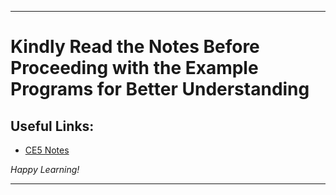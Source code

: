 
---

# Kindly Read the Notes Before Proceeding with the Example Programs for Better Understanding

## Useful Links:

- [CE5 Notes](https://github.com/DipsanaRoy/c-extensions/blob/main/CE005_goto/CE5_GOTO.md)

*Happy Learning!*

---

